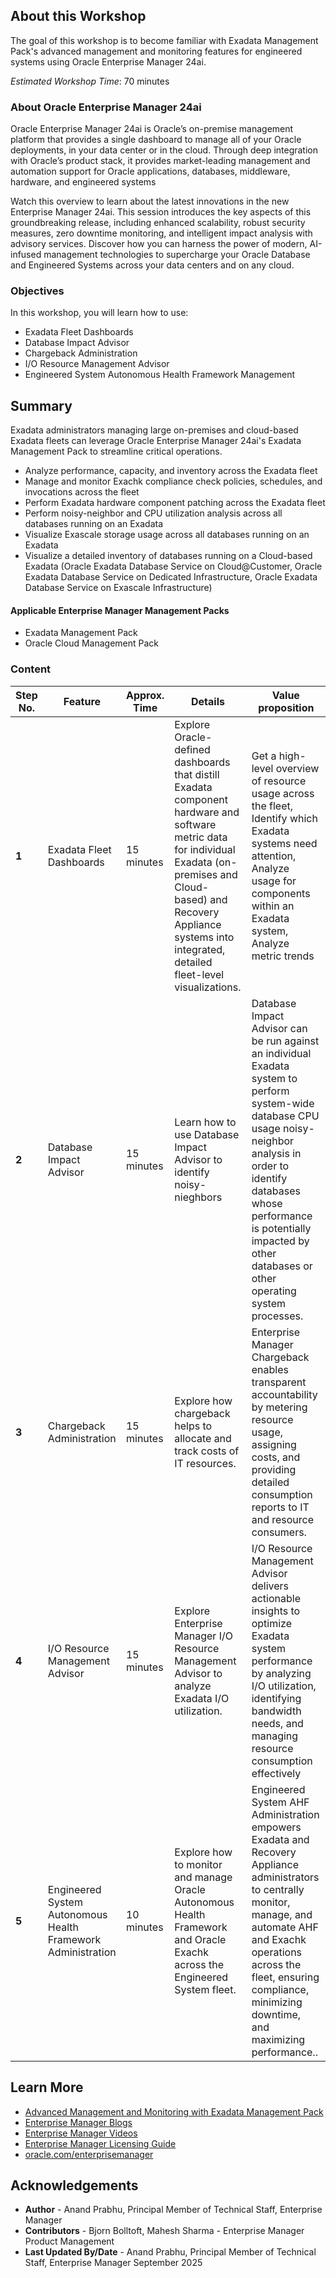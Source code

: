 ## About this Workshop
The goal of this workshop is to become familiar with Exadata Management Pack's advanced management and monitoring features for engineered systems using Oracle Enterprise Manager 24ai.

*Estimated Workshop Time*: 70 minutes

### About Oracle Enterprise Manager 24ai
Oracle Enterprise Manager 24ai is Oracle’s on-premise management platform that provides a single dashboard to manage all of your Oracle deployments, in your data center or in the cloud. Through deep integration with Oracle’s product stack, it provides market-leading management and automation support for Oracle applications, databases, middleware, hardware, and engineered systems

Watch this overview to learn about the latest innovations in the new Enterprise Manager 24ai. This session introduces the key aspects of this groundbreaking release, including enhanced scalability, robust security measures, zero downtime monitoring, and intelligent impact analysis with advisory services. Discover how you can harness the power of modern, AI-infused management technologies to supercharge your Oracle Database and Engineered Systems across your data centers and on any cloud.

[](youtube:ZW5E1kZ6izw)

### Objectives
In this workshop, you will learn how to use:
- Exadata Fleet Dashboards
- Database Impact Advisor
- Chargeback Administration
- I/O Resource Management Advisor
- Engineered System Autonomous Health Framework Management

## Summary
Exadata administrators managing large on-premises and cloud-based Exadata fleets can leverage Oracle Enterprise Manager 24ai's Exadata Management Pack to streamline critical operations.

- Analyze performance, capacity, and inventory across the Exadata fleet
- Manage and monitor Exachk compliance check policies, schedules, and invocations across the fleet
- Perform Exadata hardware component patching across the Exadata fleet
- Perform noisy-neighbor and CPU utilization analysis across all databases running on an Exadata
- Visualize Exascale storage usage across all databases running on an Exadata
- Visualize a detailed inventory of databases running on a Cloud-based Exadata (Oracle Exadata Database Service on Cloud@Customer, Oracle Exadata Database Service on Dedicated Infrastructure, Oracle Exadata Database Service on Exascale Infrastructure)

#### Applicable Enterprise Manager Management Packs

- Exadata Management Pack
- Oracle Cloud Management Pack

### Content

  | **Step No.** | **Feature**                                   | **Approx. Time** | **Details**                                                                                                                                                                                                                    | **Value proposition**                                                                                                                                                                                                                                                                                                                                                                                                                                                                                                                                                      |
  |--------|-----------------------------------------------|------------------|--------------------------------------------------------------------------------------------------------------------------------------------------------------------------------------------------------------------------------|-----------------------------------------------------------------------------------------------------------------------------------------------------------------------------------------------------------------------------------------------------------------------------------------------------------------------------------------------------------------------------------------------------------------------------------------------------------------------------------------------------------------------------------------------------------------------------|
  | **1**  | Exadata Fleet Dashboards                              | 15 minutes       | Explore Oracle-defined dashboards that distill Exadata component hardware and software metric data for individual Exadata (on-premises and Cloud-based) and Recovery Appliance systems into integrated, detailed fleet-level visualizations.                         | Get a high-level overview of resource usage across the fleet, Identify which Exadata systems need attention, Analyze usage for components within an Exadata system, Analyze metric trends                                                                                                                                                                                                                                             |
  | **2**  | Database Impact Advisor                                | 15 minutes       | Learn how to use Database Impact Advisor to identify noisy-nieghbors                                                                                                                                              | Database Impact Advisor can be run against an individual Exadata system to perform system-wide database CPU usage noisy-neighbor analysis in order to identify databases whose performance is potentially impacted by other databases or other operating system processes.                                                                                                                                                                                                                                                                                                  |
  **3**  | Chargeback Administration                             | 15 minutes       | Explore how chargeback helps to allocate and track costs of IT resources.                                                 | Enterprise Manager Chargeback enables transparent accountability by metering resource usage, assigning costs, and providing detailed consumption reports to IT and resource consumers.                                                                                                                                          
  | **4**  | I/O Resource Management Advisor                         | 15 minutes       | Explore Enterprise Manager I/O Resource Management Advisor to analyze Exadata I/O utilization.                                                                                                           | I/O Resource Management Advisor delivers actionable insights to optimize Exadata system performance by analyzing I/O utilization, identifying bandwidth needs, and managing resource consumption effectively                                                                                                                                                                                                                                                                                                                                 |
  | **5**  | Engineered System Autonomous Health Framework Administration                          | 10 minutes       | Explore how to monitor and manage Oracle Autonomous Health Framework and Oracle Exachk across the Engineered System fleet. | Engineered System AHF Administration empowers Exadata and Recovery Appliance administrators to centrally monitor, manage, and automate AHF and Exachk operations across the fleet, ensuring compliance, minimizing downtime, and maximizing performance..                                                                                                                                                                                                                                                                                                                                                                                                                                                      |

## Learn More
- [Advanced Management and Monitoring with Exadata Management Pack](https://docs.oracle.com/en/enterprise-manager/cloud-control/enterprise-manager-cloud-control/24.1/emxad/exadata-management-pack-features.html)
- [Enterprise Manager Blogs](https://blogs.oracle.com/oem/)
- [Enterprise Manager Videos](https://docs.oracle.com/en/enterprise-manager/cloud-control/enterprise-manager-cloud-control/24.1/videos.html)
- [Enterprise Manager Licensing Guide](https://docs.oracle.com/en/enterprise-manager/cloud-control/enterprise-manager-cloud-control/24.1/oemli/enterprise-manager-licensing-information-user-manual.pdf)
- [oracle.com/enterprisemanager](https://www.oracle.com/enterprise-manager/)

## Acknowledgements
- **Author** - Anand Prabhu, Principal Member of Technical Staff, Enterprise Manager
- **Contributors** - Bjorn Bolltoft, Mahesh Sharma - Enterprise Manager Product Management
- **Last Updated By/Date** - Anand Prabhu, Principal Member of Technical Staff, Enterprise Manager September 2025
